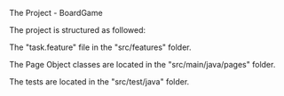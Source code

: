 The Project - BoardGame

The project is structured as followed:

The "task.feature" file in the "src/features" folder.

The Page Object classes are located in the "src/main/java/pages" folder.

The tests are located in the "src/test/java" folder.
